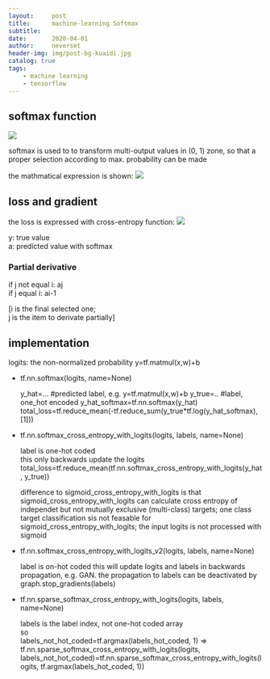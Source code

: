 ```yaml
---
layout:     post
title:      machine-learning Softmax
subtitle:   
date:       2020-04-01
author:     neverset
header-img: img/post-bg-kuaidi.jpg
catalog: true
tags:
    - machine learning
    - tensorflow
---
```


## softmax function

![](https://raw.githubusercontent.com/neverset123/cloudimg/master/Img20200401191034.png)

softmax is used to to transform multi-output values in (0, 1) zone, so that a proper selection according to max. probability can be made

the mathmatical expression is shown:
![](https://raw.githubusercontent.com/neverset123/cloudimg/master/Img20200401191542.png)

## loss and gradient

the loss is expressed with cross-entropy function:
![](https://raw.githubusercontent.com/neverset123/cloudimg/master/Img20200401191805.png)

y: true value   
a: predicted value with softmax

### Partial derivative
if j not equal i: aj    
if j equal i: ai-1

[i is the final selected one;   
j is the item to derivate partially]

## implementation

logits: the non-normalized probability y=tf.matmul(x,w)+b
* tf.nn.softmax(logits, name=None)

    y_hat=... #predicted label, e.g. y=tf.matmul(x,w)+b
    y_true=.. #label, one_hot encoded
    y_hat_softmax=tf.nn.softmax(y_hat)
    total_loss=tf.reduce_mean(-tf.reduce_sum(y_true*tf.log(y_hat_softmax), [1]))


* tf.nn.softmax_cross_entropy_with_logits(logits, labels, name=None)
   
    label is one-hot coded  
    this only backwards update the logits
    total_loss=tf.reduce_mean(tf.nn.softmax_cross_entropy_with_logits(y_hat, y_true))

    difference to sigmoid_cross_entropy_with_logits is that sigmoid_cross_entropy_with_logits can calculate cross entropy of independet but not mutually exclusive (multi-class) targets; one class target classification sis not feasable for sigmoid_cross_entropy_with_logits; the input logits is not processed with sigmoid

* tf.nn.softmax_cross_entropy_with_logits_v2(logits, labels, name=None)

    label is on-hot coded
    this will update logits and labels in backwards propagation, e.g. GAN. the propagation to labels can be deactivated by graph.stop_gradients(labels)

* tf.nn.sparse_softmax_cross_entropy_with_logits(logits, labels, name=None)

    labels is the label index, not one-hot coded array  
    so  
    labels_not_hot_coded=tf.argmax(labels_hot_coded, 1) =>
    tf.nn.sparse_softmax_cross_entropy_with_logits(logits, labels_not_hot_coded)=tf.nn.sparse_softmax_cross_entropy_with_logits(logits, tf.argmax(labels_hot_coded, 1))

